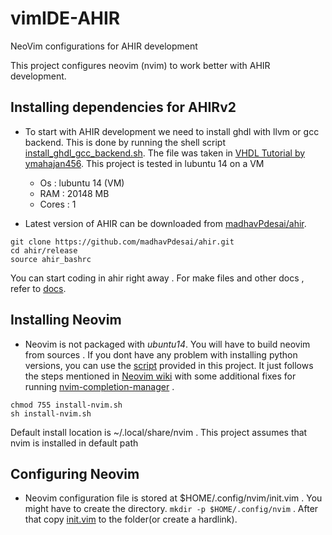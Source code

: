 # vimIDE-AHIR
NeoVim configurations for AHIR development

This project configures neovim (nvim) to work better with AHIR development. 

## Installing dependencies for AHIRv2
- To start with AHIR development we need to install ghdl with llvm or gcc backend. This is done by running the shell script [install_ghdl_gcc_backend.sh](install_ghdl_gcc_backend.sh). The file was taken in [VHDL Tutorial by ymahajan456](https://github.com/ymahajan456/Tutorials/tree/master/VHDL_Tutorial/Installation). This project is tested in lubuntu 14 on a VM 
  - Os : lubuntu 14 (VM)
  - RAM : 20148 MB
  - Cores : 1
 
 - Latest version of AHIR can be downloaded from [madhavPdesai/ahir](https://github.com/madhavPdesai/ahir/tree/master/v2). 
 
 ``` 
 git clone https://github.com/madhavPdesai/ahir.git
 cd ahir/release
 source ahir_bashrc
 ```
 
 You can start coding in ahir right away . For make files and other docs , refer to [docs](https://github.com/madhavPdesai/ahir/tree/master/release/docs). 
 
 ## Installing Neovim 
 - Neovim is not packaged with *ubuntu14*. You will have to build neovim from sources . If you dont have any problem with installing python versions, you can use the [script](install-nvim.sh) provided in this project. It just follows the steps mentioned in [Neovim wiki](https://github.com/neovim/neovim/wiki/Installing-Neovim#install-from-source) with some additional fixes for running [nvim-completion-manager](https://github.com/roxma/nvim-completion-manager) .

```
chmod 755 install-nvim.sh
sh install-nvim.sh
```

 Default install location is ~/.local/share/nvim . This project assumes that nvim is installed in default  path 
 
 ## Configuring Neovim 
 
 - Neovim configuration file is stored at $HOME/.config/nvim/init.vim . You might have to create the directory. ```mkdir -p $HOME/.config/nvim``` . After that copy [init.vim](init.vim) to the folder(or create a hardlink). 
